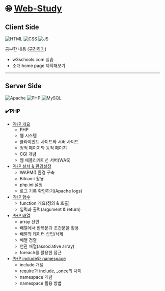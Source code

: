 # 🌐 [Web-Study](https://github.com/jun108059/Web-Study)

## Client Side

![HTML](https://img.shields.io/badge/-HTML-orange?logo=HTML5)
![CSS](https://img.shields.io/badge/-CSS-blue?logo=CSS3)
![JS](https://img.shields.io/badge/-JavaScript-CC9900?logo=JavaScript)  

공부한 내용 [(구경하기)](https://github.com/jun108059/Web-Study/tree/master/Client-side)

- w3schools.com 실습
- 소개 home page 제작해보기

---

## Server Side

![Apache](https://img.shields.io/badge/-Apache-EC7063?logo=Apache)
![PHP](https://img.shields.io/badge/-PHP-9B59B6?logo=PHP)
![MySQL](https://img.shields.io/badge/-MySQL-85C1E9?logo=MySQL)


### ✔️PHP

- [PHP 개요](https://github.com/jun108059/Web-Study/tree/master/PHP/1-1.PHP개요.md)
  - PHP
  - 웹 시스템
  - 클라이언트 사이드와 서버 사이드
  - 정적 페이지와 동적 페이지
  - CGI 개념
  - 웹 애플리케이션 서버(WAS)
- [PHP 설치 & 환경설정](https://github.com/jun108059/Web-Study/tree/master/PHP/1-2.PHP설치+환경설정.md)
  - WAPM() 환경 구축
  - Bitnami 활용
  - php.ini 설정
  - 로그 기록 확인하기(Apache logs)
- [PHP 함수](https://github.com/jun108059/Web-Study/tree/master/PHP/3.PHP함수.md)
  - function 개요(정의 & 호출)
  - 입력과 출력(argument & return)
- [PHP 배열](https://github.com/jun108059/Web-Study/tree/master/PHP/4.PHP배열.md)
  - array 선언
  - 배열에서 반복문과 조건문을 활용
  - 배열의 데이터 삽입/삭제
  - 배열 정렬
  - 연관 배열(associative array)
  - foreach를 활용한 접근
- [PHP include와 namespace](https://github.com/jun108059/Web-Study/tree/master/PHP/5.PHP-include&namespace.md)
  - include 개념
  - require과 include, _once의 차이
  - namespace 개념
  - namespace 활용 방법
